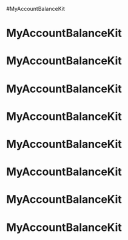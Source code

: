 #MyAccountBalanceKit
# MyAccountBalanceKit
# MyAccountBalanceKit
# MyAccountBalanceKit
# MyAccountBalanceKit
# MyAccountBalanceKit
# MyAccountBalanceKit
# MyAccountBalanceKit
# MyAccountBalanceKit
